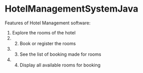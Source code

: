 # HotelManagementSystemJava
Features of Hotel Management software: 
1. Explore the rooms of the hotel 
2. 2. Book or register the rooms 
3. 3. See the list of booking made for rooms 
4. 4. Display all available rooms for booking
